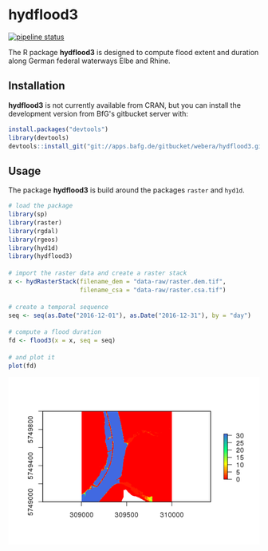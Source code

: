 
<!-- README.md is generated from README.Rmd. Please edit that file -->
hydflood3
=========

[![pipeline status](https://git.aqualogy.de/arnd/hydflood3/badges/master/pipeline.svg)](https://git.aqualogy.de/arnd/hydflood3/commits/master)

The R package **hydflood3** is designed to compute flood extent and duration along German federal waterways Elbe and Rhine.

Installation
------------

**hydflood3** is not currently available from CRAN, but you can install the development version from BfG's gitbucket server with:

``` r
install.packages("devtools")
library(devtools)
devtools::install_git("git://apps.bafg.de/gitbucket/webera/hydflood3.git")
```

Usage
-----

The package **hydflood3** is build around the packages `raster` and `hyd1d`.

``` r
# load the package
library(sp)
library(raster)
library(rgdal)
library(rgeos)
library(hyd1d)
library(hydflood3)

# import the raster data and create a raster stack
x <- hydRasterStack(filename_dem = "data-raw/raster.dem.tif",
                    filename_csa = "data-raw/raster.csa.tif")

# create a temporal sequence
seq <- seq(as.Date("2016-12-01"), as.Date("2016-12-31"), by = "day")

# compute a flood duration
fd <- flood3(x = x, seq = seq)

# and plot it
plot(fd)
```

<img src="README_files/figure-markdown_github/usage-1.png" style="display: block; margin: auto;" />
